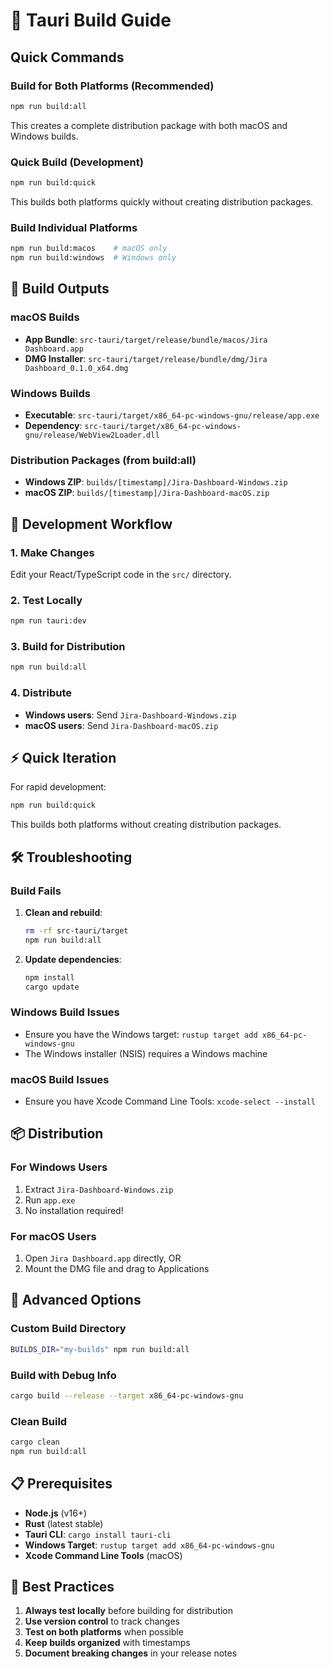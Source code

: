# 🚀 Tauri Build Guide

## Quick Commands

### Build for Both Platforms (Recommended)
```bash
npm run build:all
```
This creates a complete distribution package with both macOS and Windows builds.

### Quick Build (Development)
```bash
npm run build:quick
```
This builds both platforms quickly without creating distribution packages.

### Build Individual Platforms
```bash
npm run build:macos    # macOS only
npm run build:windows  # Windows only
```

## 📁 Build Outputs

### macOS Builds
- **App Bundle**: `src-tauri/target/release/bundle/macos/Jira Dashboard.app`
- **DMG Installer**: `src-tauri/target/release/bundle/dmg/Jira Dashboard_0.1.0_x64.dmg`

### Windows Builds
- **Executable**: `src-tauri/target/x86_64-pc-windows-gnu/release/app.exe`
- **Dependency**: `src-tauri/target/x86_64-pc-windows-gnu/release/WebView2Loader.dll`

### Distribution Packages (from build:all)
- **Windows ZIP**: `builds/[timestamp]/Jira-Dashboard-Windows.zip`
- **macOS ZIP**: `builds/[timestamp]/Jira-Dashboard-macOS.zip`

## 🔄 Development Workflow

### 1. Make Changes
Edit your React/TypeScript code in the `src/` directory.

### 2. Test Locally
```bash
npm run tauri:dev
```

### 3. Build for Distribution
```bash
npm run build:all
```

### 4. Distribute
- **Windows users**: Send `Jira-Dashboard-Windows.zip`
- **macOS users**: Send `Jira-Dashboard-macOS.zip`

## ⚡ Quick Iteration

For rapid development:
```bash
npm run build:quick
```

This builds both platforms without creating distribution packages.

## 🛠️ Troubleshooting

### Build Fails
1. **Clean and rebuild**:
   ```bash
   rm -rf src-tauri/target
   npm run build:all
   ```

2. **Update dependencies**:
   ```bash
   npm install
   cargo update
   ```

### Windows Build Issues
- Ensure you have the Windows target: `rustup target add x86_64-pc-windows-gnu`
- The Windows installer (NSIS) requires a Windows machine

### macOS Build Issues
- Ensure you have Xcode Command Line Tools: `xcode-select --install`

## 📦 Distribution

### For Windows Users
1. Extract `Jira-Dashboard-Windows.zip`
2. Run `app.exe`
3. No installation required!

### For macOS Users
1. Open `Jira Dashboard.app` directly, OR
2. Mount the DMG file and drag to Applications

## 🔧 Advanced Options

### Custom Build Directory
```bash
BUILDS_DIR="my-builds" npm run build:all
```

### Build with Debug Info
```bash
cargo build --release --target x86_64-pc-windows-gnu
```

### Clean Build
```bash
cargo clean
npm run build:all
```

## 📋 Prerequisites

- **Node.js** (v16+)
- **Rust** (latest stable)
- **Tauri CLI**: `cargo install tauri-cli`
- **Windows Target**: `rustup target add x86_64-pc-windows-gnu`
- **Xcode Command Line Tools** (macOS)

## 🎯 Best Practices

1. **Always test locally** before building for distribution
2. **Use version control** to track changes
3. **Test on both platforms** when possible
4. **Keep builds organized** with timestamps
5. **Document breaking changes** in your release notes 